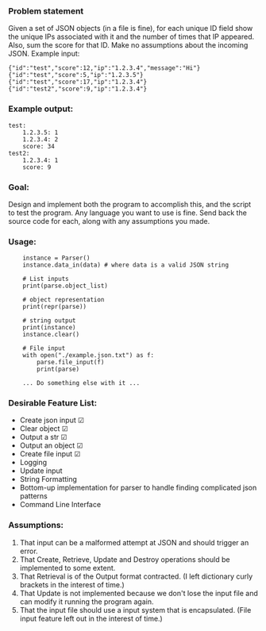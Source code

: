 ### Problem statement
Given a set of JSON objects (in a file is fine), for each unique ID field show the unique IPs associated with it and
the number of times that IP appeared.  Also, sum the score for that ID.  Make no assumptions about the incoming JSON.
Example input:

    {"id":"test","score":12,"ip":"1.2.3.4","message":"Hi"}
    {"id":"test","score":5,"ip":"1.2.3.5"}
    {"id":"test","score":17,"ip":"1.2.3.4"}
    {"id":"test2","score":9,"ip":"1.2.3.4"}

### Example output:

    test:
        1.2.3.5: 1
        1.2.3.4: 2
        score: 34
    test2:
        1.2.3.4: 1
        score: 9

### Goal: 
Design and implement both the program to accomplish this, and the script to test the program.  Any language you
want to use is fine.  Send back the source code for each, along with any assumptions you made.

### Usage:

        instance = Parser()
        instance.data_in(data) # where data is a valid JSON string
        
        # List inputs
        print(parse.object_list)
        
        # object representation
        print(repr(parse))
        
        # string output
        print(instance)
        instance.clear()
        
        # File input
        with open("./example.json.txt") as f:
            parse.file_input(f)
            print(parse)
        
        ... Do something else with it ...

### Desirable Feature List:

* Create json input &#x2611;
* Clear object &#x2611;
* Output a str &#x2611;
* Output an object &#x2611;
* Create file input &#x2611;
* Logging
* Update input
* String Formatting
* Bottom-up implementation for parser to handle finding complicated json patterns
* Command Line Interface

### Assumptions:

1. That input can be a malformed attempt at JSON and should trigger an error.
3. That Create, Retrieve, Update and Destroy operations should be implemented to some extent.
4. That Retrieval is of the Output format contracted. (I left dictionary curly brackets in the interest of time.)
5. That Update is not implemented because we don't lose the input file and can modify it running the program again.
6. That the input file should use a input system that is encapsulated. (File input feature left out in the interest of time.)

